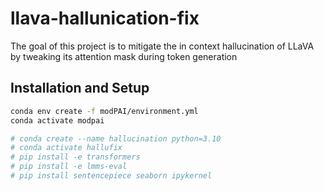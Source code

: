 # llava-hallunication-fix

The goal of this project is to mitigate the in context hallucination of LLaVA by tweaking its attention mask during token generation

## Installation and Setup

```bash
conda env create -f modPAI/environment.yml
conda activate modpai

# conda create --name hallucination python=3.10
# conda activate hallufix
# pip install -e transformers
# pip install -e lmms-eval
# pip install sentencepiece seaborn ipykernel
```
